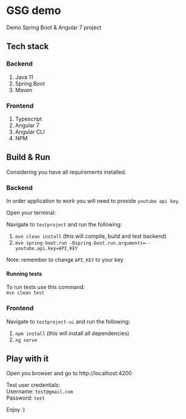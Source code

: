 # GSG demo

Demo Spring Boot & Angular 7 project

## Tech stack

### Backend
1) Java 11
2) Spring Boot
3) Maven

### Frontend
1) Typescript
2) Angular 7
3) Angular CLI
4) NPM

## Build & Run

Considering you have all requirements installed.

### Backend

In order application to work you will need to provide `youtube api key`.

Open your terminal:

Navigate to `testproject` and run the following:        
  1)   `mvn clean install`  (this will compile, build and test backend)
  2)   `mvn spring-boot:run -Dspring-boot.run.arguments=--youtube.api.key=API_KEY` 

Note: remember to change `API_KEY` to your key.

#### Running tests

To run tests use this command:      
`mvn clean test`

### Frontend

Navigate to `testproject-ui` and run the following:        
  1)   `npm install`  (this will install all dependencies)
  2)   `ng serve` 
  
## Play with it

Open you browser and go to http://localhost:4200

Test user credentials:      
Username: `test@gmail.com`      
Password: `test`

Enjoy :)
